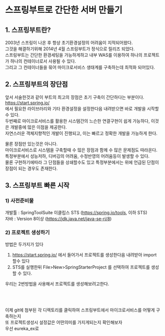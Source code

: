 # 스프링부트로 간단한 서버 만들기

## 1. 스프링부트란?

2003년 스프링이 나온 후 항상 초기환경설정의 어려움이 지적되어왔다.<br>
그것을 해결하기위해 2014년 4월 스프링부트가 정식으로 릴리즈 되었다.<br>
스프링부트는 간단한 환경세팅을 가능하게하고 내부 WAS를 이용하여 하나의 프로젝트가 하나의 컨테이너로서 사용될 수 있다.<br>
그리고 그 컨테이너들을 묶어 마이크로서비스 생태계를 구축하는데 최적화 되어있다.<br>

## 2. 스프링부트의 장단점

앞서 서술한것과 같이 부트의 최고의 장점은 초기 구축이 간단하다는 부분이다.<br>
https://start.spring.io/<br>
에서 필요한 라이브러리와 기타 환경설정을 설정한다음 내려받으면 바로 개발을 시작할 수 있다.<br>
두번째로 마이크로서비스를 활용한 시스템간의 느슨한 연결구현이 쉽게 가능하다, 이것은 개발중에 많은 이점을 제공한다.<br>
자연스러운 객체지향적인 개발이 진행되고, 이는 빠르고 정확한 개발을 가능하게 한다.<br>

물론 장점만 있는것은 아니다.<br>
마이크로서비스로 시스템을 구축할때 수 많은 장점과 함께 수 많은 문제점도 따라온다.<br>
특정부분에서 성능저하, 디버깅의 어려움, 수정반영의 어려움등이 발생할 수 있다.<br>
물론 구현하기에따라 그 단점들을 상쇄할수도 있고 특정부분에서는 위에 언급된 단점이 장점이 되는 경우도 존재한다.<br>

## 3. 스프링부트 빠른 시작

### 1) 사전준비물
개발툴 : SpringToolSuite 이클립스 STS (https://spring.io/tools, 이하 STS)<br>
자바 : Version 8이상 (https://jdk.java.net/java-se-ri/8)<br>

### 2) 프로젝트 생성하기
방법은 두가지가 있다<br>
1. https://start.spring.io/ 에서 들어가서 프로젝트를 생성한다음 내려받아 import 할수 있다<br>
2. STS를 실행한뒤 File>New>SpringStarterProject 를 선택하여 프로젝트를 생성할 수 있다.<br>

우리는 2번방법을 사용해서 프로젝트를 생성해보려고한다.<br>
<br>
<br>
<br>

이제 git에 첨부된 각 디렉토리를 클릭하여 스프링부트에서 마이크로서비스를 어떻게 구축하는지<br>
또 프로젝트생성시 설정값은 어떤의미를 가지게되는지 확인해보자<br>
우선 eureka_ex로 

